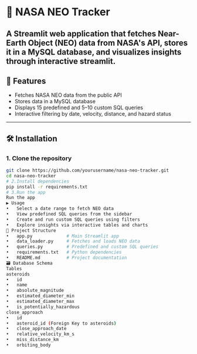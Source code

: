 # 🚀 NASA NEO Tracker

A Streamlit web application that fetches Near-Earth Object (NEO) data from NASA's API, stores it in a MySQL database, and visualizes insights through interactive streamlit.
---
## 🌟 Features

- Fetches NASA NEO data from the public API  
- Stores data in a MySQL database  
- Displays 15 predefined and 5–10 custom SQL queries  
- Interactive filtering by date, velocity, distance, and hazard status
---

## 🛠️ Installation
### 1. Clone the repository

```bash
git clone https://github.com/yourusername/nasa-neo-tracker.git
cd nasa-neo-tracker
# 2.Install dependencies
pip install -r requirements.txt
# 3.Run the app
Run the app
▶️ Usage
•	Select a date range to fetch NEO data
•	View predefined SQL queries from the sidebar
•	Create and run custom SQL queries using filters
•	Explore insights via interactive tables and charts
📁 Project Structure
•	app.py             # Main Streamlit app
•	data_loader.py     # Fetches and loads NEO data
•	queries.py         # Predefined and custom SQL queries
•	requirements.txt   # Python dependencies
•	README.md          # Project documentation
🗃️ Database Schema
Tables
asteroids
•	id 
•	name
•	absolute_magnitude
•	estimated_diameter_min
•	estimated_diameter_max
•	is_potentially_hazardous
close_approach
•	id 
•	asteroid_id (Foreign Key to asteroids)
•	close_approach_date
•	relative_velocity_km_s
•	miss_distance_km
•	orbiting_body

